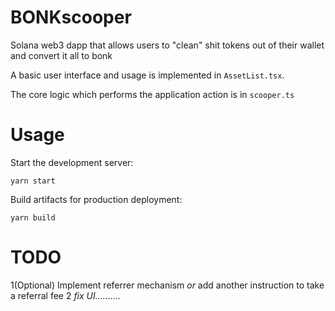 # BONKscooper

Solana web3 dapp that allows users to "clean" shit tokens out of their wallet and convert it all to bonk

A basic user interface and usage is implemented in `AssetList.tsx`.

The core logic which performs the application action is in `scooper.ts`

# Usage

Start the development server:
```
yarn start
```

Build artifacts for production deployment:
```
yarn build
```

# TODO

   1(Optional) Implement referrer mechanism _or_ add another instruction to take a referral fee
   2 _fix UI.........._